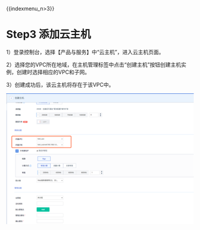 {{indexmenu_n>3}}

# Step3 添加云主机

1）登录控制台，选择【产品与服务】中“云主机”，进入云主机页面。

2）选择您的VPC所在地域，在主机管理标签中点击“创建主机”按钮创建主机实例，创建时选择相应的VPC和子网。

3）创建成功后，该云主机将存在于该VPC中。

![image](/images/create_uhost.png)
